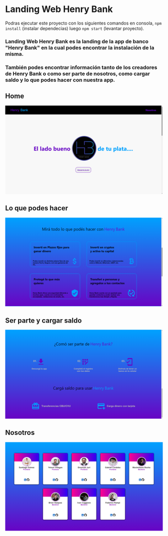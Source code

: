 # Landing Web Henry Bank

Podras ejecutar este proyecto con los siguientes comandos en consola, `npm install` (instalar dependecias) luego `npm start` (levantar proyecto).    

### Landing Web Henry Bank es la landing de la app de banco "Henry Bank" en la cual podes encontrar la instalación de la misma.

### También podes encontrar información tanto de los creadores de Henry Bank o como ser parte de nosotros, como cargar saldo y lo que podes hacer con nuestra app.

## Home

<img src="./imgs/Home.png" alt="Imágen del home"/>

## Lo que podes hacer

<img src="./imgs/Lo que podes hacer.png" alt="Imágen lo que podes hacer"/>

## Ser parte y cargar saldo

<img src="./imgs/Ser parte y cargar saldo.png" alt="Imágen ser parte y cargar saldo"/>

## Nosotros

<img src="./imgs/Nosotros.png" alt="Imágen de nosotros"/>
